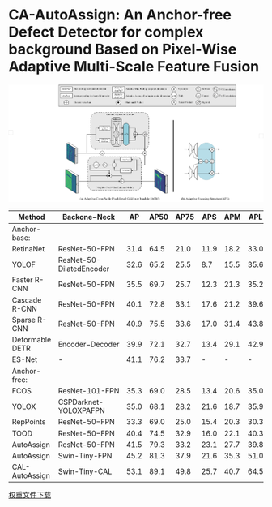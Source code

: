 # CA-AutoAssign: An Anchor-free Defect Detector for complex background Based on Pixel-Wise Adaptive Multi-Scale Feature Fusion
![The schematic of the AGM design details](./images/AGM.jpg)



| Method                 | Backone−Neck       | AP   | AP50 | AP75 | APS  | APM  | APL  |
|------------------------|----------------|------|------|------|------|------|------|
| Anchor-base:    |                        |       |       |       |       |       |       |
| RetinaNet       | ResNet-50-FPN          | 31.4  | 64.5  | 21.0  | 11.9  | 18.2  | 33.0  |
| YOLOF           | ResNet-50-DilatedEncoder  | 32.6  | 65.2  | 25.5  | 8.7   | 15.5  | 35.6  |
| Faster R-CNN    | ResNet-50-FPN          | 35.5  | 69.7  | 25.7  | 12.3  | 21.3  | 35.2  |
| Cascade R-CNN   | ResNet-50-FPN          | 40.1  | 72.8  | 33.1  | 17.6  | 21.2  | 39.6  |
| Sparse R-CNN    | ResNet-50-FPN          | 40.9  | 75.5  | 33.6  |  17.0  |  31.4  | 43.8  |
| Deformable DETR    | Encoder−Decoder          | 39.9  | 72.1  | 32.7  | 13.4  | 29.1  | 42.9  |
| ES-Net    |     -     | 41.1   | 76.2  | 33.7  | -  | -  | -  |
| Anchor-free:    |                        |       |       |       |       |       |       |
| FCOS            | ResNet-101-FPN         | 35.3  | 69.0  | 28.5  | 13.4  | 20.6  | 35.0  |
| YOLOX           | CSPDarknet-YOLOXPAFPN  | 35.0  | 68.1  | 28.2  | 21.6  | 18.7  | 35.9  |
| RepPoints          | ResNet-50−FPN  | 33.3  | 69.0  | 25.0  |  15.4  | 20.3  |  30.3  |
| TOOD          | ResNet-50−FPN  | 40.4  | 74.5  | 32.9  |  16.0   | 22.1  |  40.3  |
| AutoAssign      | ResNet-50-FPN          | 41.5  | 79.3  | 33.2  | 23.1  | 27.7  | 39.8  |
| AutoAssign      | Swin-Tiny-FPN          | 45.2  | 81.3  | 37.9  | 21.6  | 35.3  | 51.0  |
| CAL-AutoAssign  | Swin-Tiny-CAL          | 53.1  | 89.1  | 49.8  | 25.7  | 40.7  | 64.5  |


[权重文件下载](https://drive.google.com/file/d/19y908qHph5TIiaGW3AlbuvtvvXxrGbK6/view?usp=share_link "权重文件下载")
